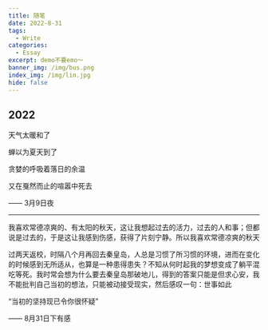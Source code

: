 ```yaml
---
title: 随笔
date: 2022-8-31
tags:
  - Write
categories:
  - Essay
excerpt: demo不要emo～
banner_img: /img/bus.png
index_img: /img/lin.jpg
hide: false
---
```


## 2022

天气太暖和了

蝉以为夏天到了

贪婪的呼吸着落日的余温

又在戛然而止的喧嚣中死去

—— 3月9日夜

---

我喜欢常德凉爽的、有太阳的秋天，这让我想起过去的活力，过去的人和事；但都说是过去的，于是这让我感到伤感，获得了片刻宁静。所以我喜欢常德凉爽的秋天

过两天返校，时隔八个月再回去秦皇岛，人总是习惯了所习惯的环境，进而在变化的时候感到无所适从，也算是一种患得患失？不知从何时起我的梦想变成了躺平混吃等死。我时常会想为什么要去秦皇岛那破地儿，得到的答案只能是但求心安，我不能批判自己当初的想法，只能被动接受现实，然后感叹一句：世事如此

“当初的坚持现已令你很怀疑”

—— 8月31日下有感
